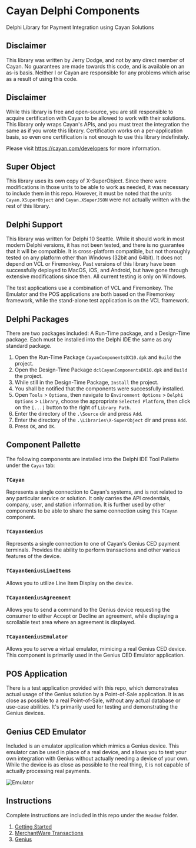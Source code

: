 # Cayan Delphi Components

Delphi Library for Payment Integration using Cayan Solutions

## Disclaimer

This library was written by Jerry Dodge, and not by any direct member of Cayan. No guarantees are made towards this code, and is available on an as-is basis. Neither I or Cayan are responsible for any problems which arise as a result of using this code.

## Disclaimer

While this library is free and open-source, you are still responsible to acquire certification with Cayan to be allowed to work with their solutions. This library only wraps Cayan's APIs, and you must treat the integration the same as if you wrote this library. Certification works on a per-application basis, so even one certification is not enough to use this library indefinitely.

Please visit https://cayan.com/developers for more information.

## Super Object

This library uses its own copy of X-SuperObject. Since there were modifications in those units to be able to work as needed, it was necessary to include them in this repo. However, it must be noted that the units `Cayan.XSuperObject` and `Cayan.XSuperJSON` were not actually written with the rest of this library.

## Delphi Support

This library was written for Delphi 10 Seattle. While it should work in most modern Delphi versions, it has not been tested, and there is no guarantee that it will be compatible. It is cross-platform compatible, but not thoroughly tested on any platform other than Windows (32bit and 64bit). It does not depend on VCL or Firemonkey. Past versions of this library have been successfully deployed to MacOS, iOS, and Android, but have gone through extensive modifications since then. All current testing is only on Windows.

The test applications use a combination of VCL and Firemonkey. The Emulator and the POS applications are both based on the Firemonkey framework, while the stand-alone test application is on the VCL framework. 

## Delphi Packages

There are two packages included: A Run-Time package, and a Design-Time package. Each must be installed into the Delphi IDE the same as any standard package.

1. Open the Run-Time Package `CayanComponentsDX10.dpk` and `Build` the project.
2. Open the Design-Time Package `dclCayanComponentsDX10.dpk` and `Build` the project.
3. While still in the Design-Time Package, `Install` the project.
4. You shall be notified that the components were successfully installed.
5. Open `Tools` > `Options`, then navigate to `Environment Options` > `Delphi Options` > `Library`, choose the appropriate `Selected Platform`, then click on the `[...]` button to the right of `Library Path`. 
  1. Enter the directory of the `.\Source` dir and press `Add`. 
  2. Enter the directory of the `.\Libraries\X-SuperObject` dir and press `Add`.
  3. Press `OK`, and `OK`.

## Component Pallette

The following components are installed into the Delphi IDE Tool Pallette under the `Cayan` tab:

### `TCayan`

Represents a single connection to Cayan's systems, and is not related to any particular service or solution. It only carries the API credentials, company, user, and station information. It is further used by other components to be able to share the same connection using this `TCayan` component.

### `TCayanGenius`

Represents a single connection to one of Cayan's Genius CED payment terminals. Provides the ability to perform transactions and other various features of the device.

### `TCayanGeniusLineItems`

Allows you to utilize Line Item Display on the device.

### `TCayanGeniusAgreement`

Allows you to send a command to the Genius device requesting the consumer to either Accept or Decline an agreement, while displaying a scrollable text area where an agreement is displayed.

### `TCayanGeniusEmulator`

Allows you to serve a virtual emulator, mimicing a real Genius CED device. This component is primarily used in the Genius CED Emulator application. 

## POS Application

There is a test application provided with this repo, which demonstrates actual usage of the Genius solution by a Point-of-Sale application. It is as close as possible to a real Point-of-Sale, without any actual database or use-case abilities. It's primarily used for testing and demonstrating the Genius devices.

## Genius CED Emulator

Included is an emulator application which mimics a Genius device. This emulator can be used in place of a real device, and allows you to test your own integration with Genius without actually needing a device of your own. While the device is as close as possible to the real thing, it is not capable of actually processing real payments. 

![Emulator](https://github.com/djjd47130/Cayan/blob/master/Readme/EmulatorMX915.png?raw=true)

## Instructions

Complete instructions are included in this repo under the `Readme` folder.

1. [Getting Started](./Readme/Chapter%201%20-%20Getting%20Started.md)
2. [MerchantWare Transactions](./Readme/Chapter%202%20-%20MerchantWare%20Transactions.md)
3. [Genius](./Readme/Chapter%203%20-%20Genius.md)


